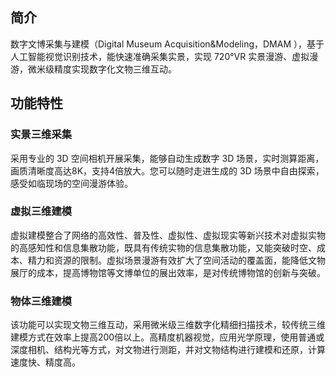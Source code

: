 ## 简介

数字文博采集与建模（Digital Museum Acquisition&Modeling，DMAM ），基于人工智能视觉识别技术，能快速准确采集实景，实现 720°VR 实景漫游、虚拟漫游，微米级精度实现数字化文物三维互动。

## 功能特性

### 实景三维采集

采用专业的 3D 空间相机开展采集，能够自动生成数字 3D 场景，实时测算距离，画质清晰度高达8K，支持4倍放大。您可以随时走进生成的 3D 场景中自由探索，感受如临现场的空间漫游体验。

### 虚拟三维建模

虚拟建模整合了网络的高效性、普及性、虚拟性、虚拟现实等新兴技术对虚拟实物的高感知性和信息集散功能，既具有传统实物的信息集散功能，又能突破时空、成本、精力和资源的限制。虚拟场景漫游有效扩大了空间活动的覆盖面，能降低文物展厅的成本，提高博物馆等文博单位的展出效率，是对传统博物馆的创新与突破。

### 物体三维建模

该功能可以实现文物三维互动，采用微米级三维数字化精细扫描技术，较传统三维建模方式在效率上提高200倍以上。高精度机器视觉，应用光学原理，使用普通或深度相机、结构光等方式，对文物进行测距，并对文物结构进行建模和还原，计算速度快、精度高。
